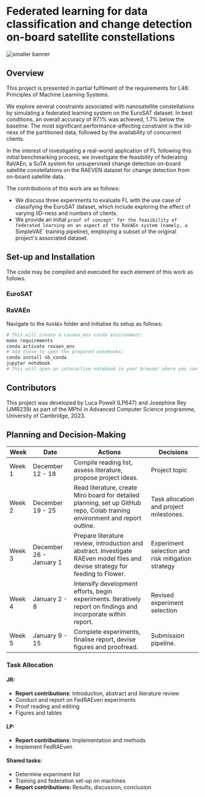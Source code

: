# Federated learning for data classification and change detection on-board satellite constellations
![smaller banner](https://github.com/uvrey/l46-project/assets/77244149/86246da2-4f41-408c-832d-43f7a6e90050)

## Overview
This project is presented in partial fulfilment of the requirements for L46: Principles of Machine Learning Systems. 

We explore several constraints associated with nanosatellite constellations by simulating a federated learning system on the EuroSAT dataset. In best conditions, an overall accuracy of 97.1\% was achieved, 1.7\% below the baseline. The most significant performance-affecting constraint is the iid-ness of the partitioned data, followed by the availability of concurrent clients. 

In the interest of investigating a real-world application of FL following this initial benchmarking process, we investigate the feasibility of federating RaVAEn, a SoTA system for unsupervised change detection on-board satellite constellations on the RAEVEN dataset for change detection from on-board satellite data.

The contributions of this work are as follows:

- We discuss three experiments to evaluate FL with the use case of classifying the EuroSAT dataset, which include exploring the effect of varying IID-ness and numbers of clients.
- We provide an initial `proof of concept' for the feasibility of federated learning on an aspect of the RaVAEn system (namely, a `SimpleVAE` training pipeline), employing a subset of the original project's associated dataset. 

## Set-up and Installation
The code may be compiled and executed for each element of this work as follows.

### EuroSAT


### RaVAEn
 Navigate to the `RaVAEn` folder and initialise its setup as follows:

```bash
# This will create a ravaen_env conda environment:
make requirements
conda activate ravaen_env
# Add these to open the prepared notebooks:
conda install nb_conda
jupyter notebook
# This will open an interactive notebook in your browser where you can navigate to the federated learning demo (fl_demo) and initialise this process. 
```


## Contributors
This project was developed by Luca Powell (LP647) and Josephine Rey (JMR239) as part of the MPhil in Advanced Computer Science programme, University of Cambridge, 2023. 

## Planning and Decision-Making
| Week | Date                | Actions   | Decisions |
| ------ | ------------------- | --------- | --------- |
| Week 1 | December 12 - 18    | Compile reading list, assess literature, propose project ideas.  | Project topic          |
| Week 2 | December 19 - 25    | Read literature, create Miro board for detailed planning, set up GitHub repo, Colab training environment and report outline.   | Task allocation and project milestones.   |
| Week 3 | December 26 - January 1 | Prepare literature review, introduction and abstract. Investigate RAEven model files and devise strategy for feeding to Flower. | Experiment selection and risk mitigation strategy |
| Week 4 | January 2 - 8       | Intensify development efforts, begin experiments. Iteratively report on findings and incorporate within report. | Revised experiment selection |
| Week 5 | January 9 - 15      | Complete experiments, finalise report, devise figures and proofread. | Submission pipeline. |

### Task Allocation
#### JR:
- **Report contributions**: Introduction, abstract and literature review
- Conduct and report on FedRAEven experiments
- Proof reading and editing
- Figures and tables

#### LP: 
- **Report contributions**:  Implementation and methods
- Implement FedRAEven

#### Shared tasks:
- Determine experiment list
- Training and federation set-up on machines
- **Report contributions:** Results, discussion, conclusion

